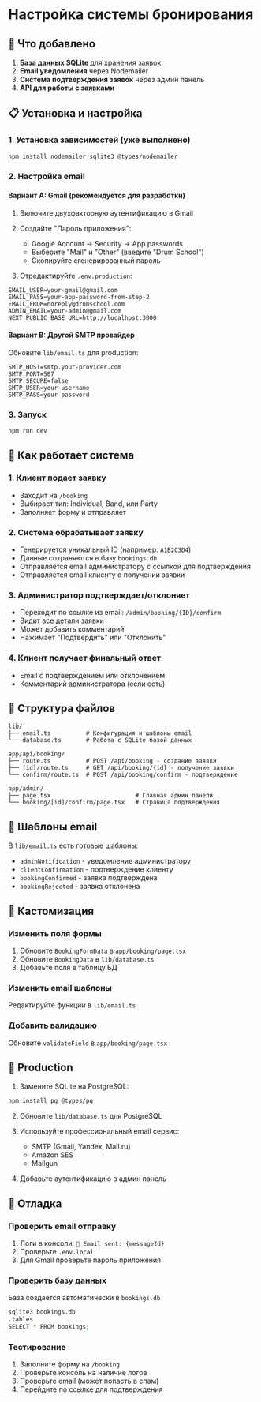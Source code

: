 # Настройка системы бронирования

## 🚀 Что добавлено

1. **База данных SQLite** для хранения заявок
2. **Email уведомления** через Nodemailer
3. **Система подтверждения заявок** через админ панель
4. **API для работы с заявками**

## 📋 Установка и настройка

### 1. Установка зависимостей (уже выполнено)
```bash
npm install nodemailer sqlite3 @types/nodemailer
```

### 2. Настройка email

#### Вариант A: Gmail (рекомендуется для разработки)

1. Включите двухфакторную аутентификацию в Gmail
2. Создайте "Пароль приложения":
   - Google Account → Security → App passwords
   - Выберите "Mail" и "Other" (введите "Drum School")
   - Скопируйте сгенерированный пароль

3. Отредактируйте `.env.production`:
```env
EMAIL_USER=your-gmail@gmail.com
EMAIL_PASS=your-app-password-from-step-2
EMAIL_FROM=noreply@drumschool.com
ADMIN_EMAIL=your-admin@gmail.com
NEXT_PUBLIC_BASE_URL=http://localhost:3000
```

#### Вариант B: Другой SMTP провайдер

Обновите `lib/email.ts` для production:
```env
SMTP_HOST=smtp.your-provider.com
SMTP_PORT=587
SMTP_SECURE=false
SMTP_USER=your-username
SMTP_PASS=your-password
```

### 3. Запуск

```bash
npm run dev
```

## 🎯 Как работает система

### 1. Клиент подает заявку
- Заходит на `/booking`
- Выбирает тип: Individual, Band, или Party
- Заполняет форму и отправляет

### 2. Система обрабатывает заявку
- Генерируется уникальный ID (например: `A1B2C3D4`)
- Данные сохраняются в базу `bookings.db`
- Отправляется email администратору с ссылкой для подтверждения
- Отправляется email клиенту о получении заявки

### 3. Администратор подтверждает/отклоняет
- Переходит по ссылке из email: `/admin/booking/{ID}/confirm`
- Видит все детали заявки
- Может добавить комментарий
- Нажимает "Подтвердить" или "Отклонить"

### 4. Клиент получает финальный ответ
- Email с подтверждением или отклонением
- Комментарий администратора (если есть)

## 📁 Структура файлов

```
lib/
├── email.ts          # Конфигурация и шаблоны email
└── database.ts       # Работа с SQLite базой данных

app/api/booking/
├── route.ts          # POST /api/booking - создание заявки
├── [id]/route.ts     # GET /api/booking/{id} - получение заявки
└── confirm/route.ts  # POST /api/booking/confirm - подтверждение

app/admin/
├── page.tsx                        # Главная админ панели
└── booking/[id]/confirm/page.tsx   # Страница подтверждения
```

## 🎨 Шаблоны email

В `lib/email.ts` есть готовые шаблоны:
- `adminNotification` - уведомление администратору
- `clientConfirmation` - подтверждение клиенту
- `bookingConfirmed` - заявка подтверждена
- `bookingRejected` - заявка отклонена

## 🔧 Кастомизация

### Изменить поля формы
1. Обновите `BookingFormData` в `app/booking/page.tsx`
2. Обновите `BookingData` в `lib/database.ts`
3. Добавьте поля в таблицу БД

### Изменить email шаблоны
Редактируйте функции в `lib/email.ts`

### Добавить валидацию
Обновите `validateField` в `app/booking/page.tsx`

## 🚀 Production

1. Замените SQLite на PostgreSQL:
```bash
npm install pg @types/pg
```

2. Обновите `lib/database.ts` для PostgreSQL

3. Используйте профессиональный email сервис:
   - SMTP (Gmail, Yandex, Mail.ru)
   - Amazon SES
   - Mailgun

4. Добавьте аутентификацию в админ панель

## 🐛 Отладка

### Проверить email отправку
1. Логи в консоли: `📧 Email sent: {messageId}`
2. Проверьте `.env.local`
3. Для Gmail проверьте пароль приложения

### Проверить базу данных
База создается автоматически в `bookings.db`
```bash
sqlite3 bookings.db
.tables
SELECT * FROM bookings;
```

### Тестирование
1. Заполните форму на `/booking`
2. Проверьте консоль на наличие логов
3. Проверьте email (может попасть в спам)
4. Перейдите по ссылке для подтверждения